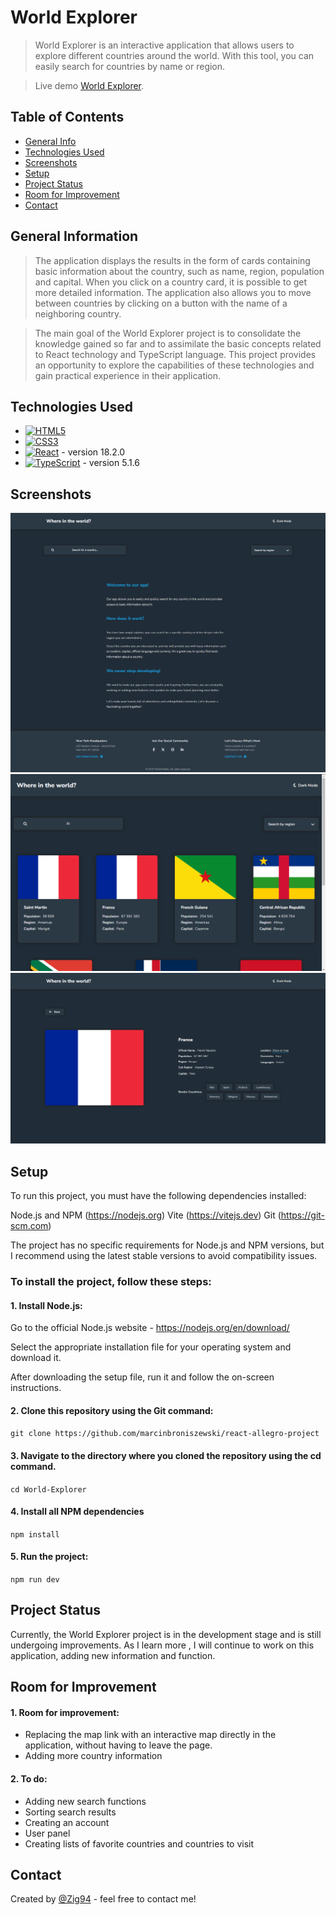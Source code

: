 # World Explorer

> World Explorer is an interactive application that allows users to explore different countries around the world. With this tool, you can easily search for countries by name or region.

> Live demo [World Explorer](https://zig94.github.io/World-Explorer/).

## Table of Contents

- [General Info](#general-information)
- [Technologies Used](#technologies-used)
- [Screenshots](#screenshots)
- [Setup](#setup)
- [Project Status](#project-status)
- [Room for Improvement](#room-for-improvement)
- [Contact](#contact)

## General Information

> The application displays the results in the form of cards containing basic information about the country, such as name, region, population and capital.
> When you click on a country card, it is possible to get more detailed information.
> The application also allows you to move between countries by clicking on a button with the name of a neighboring country.

> The main goal of the World Explorer project is to consolidate the knowledge gained so far and to assimilate the basic concepts related to React technology and TypeScript language. This project provides an opportunity to explore the capabilities of these technologies and gain practical experience in their application.

## Technologies Used

- [![HTML5](https://img.shields.io/badge/-HTML5-E34F26?style=flat-square&logo=html5&logoColor=white&link=https://github.com/Zig94/)](https://github.com/Zig94/)
- [![CSS3](https://img.shields.io/badge/-CSS3-1572B6?style=flat-square&logo=css3&link=https://github.com/Zig94/)](https://github.com/Zig94/)
- [![React](https://img.shields.io/badge/-React-black?style=flat-square&logo=react)](https://github.com/Zig94/) - version 18.2.0
- [![TypeScript](https://img.shields.io/badge/-TypeScript-007ACC?style=flat-square&logo=typescript&link=https://github.com/Zig94/)](https://github.com/Zig94/) - version 5.1.6

## Screenshots

![Start](./screenshots/app-screen1.png)
![Search](./screenshots/app-screen2.png)
![Details](./screenshots/app-screen3.png)

## Setup

To run this project, you must have the following dependencies installed:

Node.js and NPM (https://nodejs.org)
Vite (https://vitejs.dev)
Git (https://git-scm.com)

The project has no specific requirements for Node.js and NPM versions, but I recommend using the latest stable versions to avoid compatibility issues.

### To install the project, follow these steps:

#### 1. Install Node.js:

Go to the official Node.js website - https://nodejs.org/en/download/

Select the appropriate installation file for your operating system and download it.

After downloading the setup file, run it and follow the on-screen instructions.

#### 2. Clone this repository using the Git command:

`git clone https://github.com/marcinbroniszewski/react-allegro-project`

#### 3. Navigate to the directory where you cloned the repository using the cd command.

`cd World-Explorer`

#### 4. Install all NPM dependencies

`npm install`

#### 5. Run the project:

`npm run dev`

## Project Status

Currently, the World Explorer project is in the development stage and is still undergoing improvements. As I learn more , I will continue to work on this application, adding new information and function.

## Room for Improvement

#### 1. Room for improvement:

- Replacing the map link with an interactive map directly in the application, without having to leave the page.
- Adding more country information

#### 2. To do:

- Adding new search functions
- Sorting search results
- Creating an account
- User panel
- Creating lists of favorite countries and countries to visit

## Contact

Created by [@Zig94](kontakt@maxprojects.pl) - feel free to contact me!
